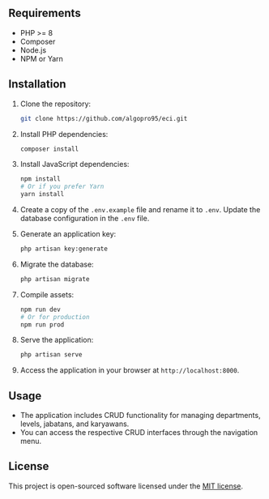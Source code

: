 ## Requirements

- PHP >= 8
- Composer
- Node.js
- NPM or Yarn

## Installation

1. Clone the repository:

    ```bash
    git clone https://github.com/algopro95/eci.git
    ```

2. Install PHP dependencies:

    ```bash
    composer install
    ```

3. Install JavaScript dependencies:

    ```bash
    npm install
    # Or if you prefer Yarn
    yarn install
    ```

4. Create a copy of the `.env.example` file and rename it to `.env`. Update the database configuration in the `.env` file.

5. Generate an application key:

    ```bash
    php artisan key:generate
    ```

6. Migrate the database:

    ```bash
    php artisan migrate
    ```

7. Compile assets:

    ```bash
    npm run dev
    # Or for production
    npm run prod
    ```

8. Serve the application:

    ```bash
    php artisan serve
    ```

9. Access the application in your browser at `http://localhost:8000`.

## Usage

- The application includes CRUD functionality for managing departments, levels, jabatans, and karyawans.
- You can access the respective CRUD interfaces through the navigation menu.

## License

This project is open-sourced software licensed under the [MIT license](https://opensource.org/licenses/MIT).
